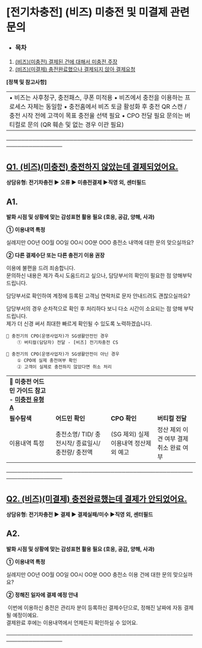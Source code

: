 # [전기차충전] (비즈) 미충전 및 미결제 관련 문의

* ### **목차**

1. [(비즈)(미충전) 결제된 건에 대해서 미충전 주장](#h_01J00AV9GZJBTSJHW74W1RH952)
2. [(비즈)(미결제) 충전완료했으나 결제되지 않아 결제요청](#h_01JRCEH3RPWQPK1H6YYN7XPHQZ)

**[정책 및 참고사항]**

|  |
| --- |
| • 비즈는 사후청구, 충전패스, 쿠폰 미적용 • 비즈에서 충전을 이용하는 프로세스 자체는 동일함 • 충전홈에서 비즈 토글 활성화 후 충전 QR 스캔 / 충전 시작 전에 고객이 목표 충전율 선택 필요 • CPO 전달 필요 문의는 버티컬로 문의 (QR 훼손 및 없는 경우 이관 필요) |

─────────────────────────────────────────────────────────────────

[**Q1. (비즈)(미충전) 충전하지 않았는데 결제되었어요.**](#h_01JN5VV1C5EG2MKX5HJ9SVA4HY)
--------------------------------------------------------------------

**상담유형: 전기차충전 ▶ 오류 ▶ 미충전결제 ▶직영 외, 센터필드**

**A1.**
-------

**발화 시점 및 상황에 맞는 감성표현 활용 필요 (호응, 공감, 양해, 사과)**

****① 이용내역 특정****

실례지만 OO년 OO월 OO일 OO시 OO분 OOO 충전소 내역에 대한 문의 맞으실까요?  
  
**② 다른 결제수단 또는 다른 충전기 이용 권장**

이용에 불편을 드려 죄송합니다.  
문의하신 내용은 제가 즉시 도움드리고 싶으나, 담당부서의 확인이 필요한 점 양해부탁드립니다.  
  
담당부서로 확인하여 계정에 등록된 고객님 연락처로 문자 안내드려도 괜찮으실까요?  
  
담당부서의 경우 순차적으로 확인 후 처리하다 보니 다소 시간이 소요되는 점 양해 부탁드립니다.  
제가 더 신경 써서 최대한 빠르게 확인될 수 있도록 노력하겠습니다.

```
📌 충전기의 CPO(운영사업자)가 SG생활안전인 경우  
    ① 버티컬(담당자) 전달 - [비즈] 전기차충전 CS  
  
📌 충전기의 CPO(운영사업자)가 SG생활안전이 아닌 경우  
    ① CPO에 실제 충전여부 확인  
    ② 고객이 실제로 충전하지 않았다면 취소 처리
```

|  |  |  |  |
| --- | --- | --- | --- |
| 🔎 **미충전** **어드민 가이드 참고 - [미충전 유형 A](https://kakaomobilitysupport.zendesk.com/hc/ko/articles/45539915476889)** | | | |
| **필수탐색** | **어드민 확인** | **CPO 확인** | **버티컬 전달** |
| 이용내역 특정 | 충전소명/ TID/ 충전시작/ 종료일시/ 충전량/ 충전액 | (SG 제외) 실제 이용내역 정산제외 예고 | 정산 제외 이견 여부 결제취소 완료 여부 |

─────────────────────────────────────────────────────────────────

[**Q2. (비즈)(미결제) 충전완료했는데 결제가 안되었어요.**](#h_01JRCEH3RPWQPK1H6YYN7XPHQZ)
---------------------------------------------------------------------

**상담유형: 전기차충전 ▶ 결제 ▶ 결제실패/미수 ▶직영 외, 센터필드**

**A2.**
-------

**발화 시점 및 상황에 맞는 감성표현 활용 필요 (호응, 공감, 양해, 사과)**

**① 이용내역 특정**

실례지만 OO년 OO월 OO일 OO시 OO분 OOO 충전소 이용 건에 대한 문의 맞으실까요?  
  
**② 정해진 일자에 결제 예정 안내**

 이번에 이용하신 충전은 관리자 분이 등록하신 결제수단으로, 정해진 날짜에 자동 결제될 예정이예요.  
결제완료 후에는 이용내역에서 언제든지 확인하실 수 있어요.

─────────────────────────────────────────────────────────────────